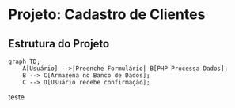 # Projeto: Cadastro de Clientes

## Estrutura do Projeto

```mermaid
graph TD;
    A[Usuário] -->|Preenche Formulário| B[PHP Processa Dados];
    B --> C[Armazena no Banco de Dados];
    C --> D[Usuário recebe confirmação];

```


teste